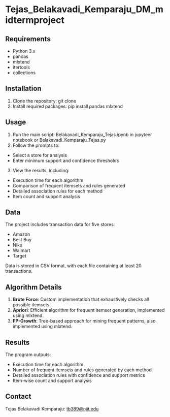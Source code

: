 # Tejas_Belakavadi_Kemparaju_DM_midtermproject


## Requirements

- Python 3.x
- pandas
- mlxtend
- itertools
- collections

## Installation

1. Clone the repository: git clone
2. Install required packages: pip install pandas mlxtend
   
## Usage
1. Run the main script: Belakavadi_Kemparaju_Tejas.ipynb in jupyteer notebook or Belakavadi_Kemparaju_Tejas.py
2. Follow the prompts to:
- Select a store for analysis
- Enter minimum support and confidence thresholds
3. View the results, including:
- Execution time for each algorithm
- Comparison of frequent itemsets and rules generated
- Detailed association rules for each method
- Item count and support analysis

## Data

The project includes transaction data for five stores:
- Amazon
- Best Buy
- Nike
- Walmart
- Target

Data is stored in CSV format, with each file containing at least 20 transactions.

## Algorithm Details

1. **Brute Force**: Custom implementation that exhaustively checks all possible itemsets.
2. **Apriori**: Efficient algorithm for frequent itemset generation, implemented using mlxtend.
3. **FP-Growth**: Tree-based approach for mining frequent patterns, also implemented using mlxtend.

## Results

The program outputs:
- Execution time for each algorithm
- Number of frequent itemsets and rules generated by each method
- Detailed association rules with confidence and support metrics
- Item-wise count and support analysis

## Contact

Tejas Belakavadi Kemparaju: tb389@njit.edu


   
